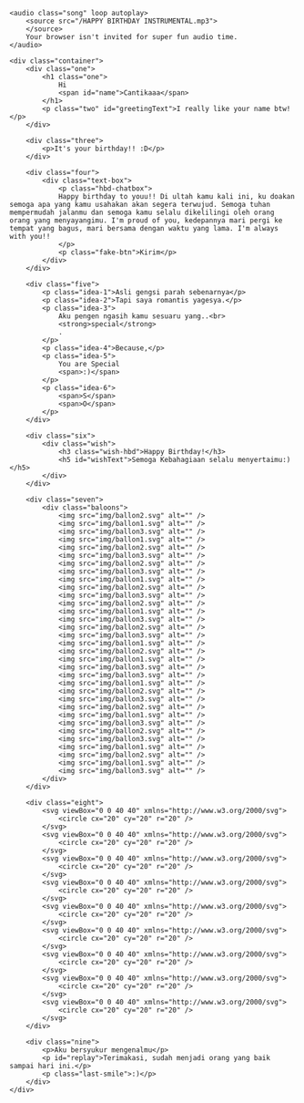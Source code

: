 <!DOCTYPE html>
<html lang="en">

<head>
  <meta charset="UTF-8" />
  <meta name="viewport" content="width=device-width, initial-scale=1.0" />
  <meta http-equiv="X-UA-Compatible" content="ie=edge" />
  <link rel="shortcut icon" type="image/png" href="img/favicon.png" />
  <title>Happy Birthday!!! :)</title>
  <!-- Google Font -->
  <link rel="preconnect" href="https://fonts.googleapis.com">
  <link rel="preconnect" href="https://fonts.gstatic.com" crossorigin>
  <link href="https://fonts.googleapis.com/css2?family=Poppins:wght@300;400&display=swap" rel="stylesheet">
  <!-- My Style -->
  <style type="text/css">
      html {
  box-sizing: border-box;
}

body {
  font-family: 'Poppins', sans-serif;
  margin: 0;
}

.song {
  visibility: hidden;
}

.container {
  height: 100vh;
  margin: 0 auto;
  overflow: hidden;
  position: relative;
  text-align: center;
  visibility: hidden;
  width: 100vw;
}

.container > div {
  left: 0;
  position: absolute;
  right: 0;
  top: 20vh;
}

.one {
  font-size: 4.5rem;
}

.two {
  font-size: 1.2rem;
  font-weight: lighter;
}

.three {
  font-size: 3rem;
}

.four .text-box {
  border: 3px solid #aaa;
  border-radius: 5px;
  margin: 0 auto;
  padding: 10px;
  position: relative;
  width: 600px;
}

.text-box p {
  margin: 0;
  text-align: left;
}

.text-box span {
  visibility: hidden;
}

.text-box .fake-btn {
  background-color: rgb(21, 161, 237);
  border-radius: 3px;
  bottom: -50px;
  color: #fff;
  padding: .5rem 1rem;
  position: absolute;
  right: 5px;
}

.five p {
  font-size: 2rem;
  left: 0;
  position: absolute;
  right: 0;
}

.idea-3 strong {
  border-radius: 3px;
  display: inline-block;
  padding: 3px 5px;
}

.five .idea-5 {
  font-size: 4rem;
}

.idea-5 span, .idea-6 span, .wish-hbd span {
  display: inline-block;
}

.idea-6 span{
  font-size: 15rem;
}


.six {
  position: relative;
  top: 10vh;
  z-index: 1;
}

.six img {
  display: inline-block;
  height: 350px;
  max-width: 100%;
  /* height: auto; */
}

.six .hat {
  left: 41.5%;
  position: absolute;
  /* transform: scale(0.1); */
  top: -35%;
  width: 80px;
}

.baloons img {
  display: inline-block;
  position: absolute;
}

.baloons img:nth-child(even) {
  left: -10%;
}

.baloons img:nth-child(odd) {
  right: -10%;
}

.baloons img:nth-child(3n + 0) {
  left: 30%;
}

.seven, .eight {
  height: 100vh;
  position: fixed;
  top: 0;
  width: 100vw;
}

.eight svg {
  left: 0;
  position: absolute;
  top: 0;
  visibility: hidden;
  width: 25px;
  z-index: -1;
}

.eight svg:nth-child(1) {
  fill: #bd6ecf;
  left: 5vw;
  top: 7vh;
}

.eight svg:nth-child(2) {
  fill: #7dd175;
  left: 35vw;
  top: 23vh;
}

.eight svg:nth-child(3) {
  fill: #349d8b;
  left: 23vw;
  top: 33vh;
}

.eight svg:nth-child(4) {
  fill: #347a9d;
  left: 57vw;
  top: 43vh;
}

.eight svg:nth-child(5) {
  fill: #c66053;
  left: 7vw;
  top: 68vh;
}

.eight svg:nth-child(6) {
  fill: #bfaa40;
  left: 77vw;
  top: 42vh;
}

.eight svg:nth-child(7) {
  fill: #e3bae8;
  left: 83vw;
  top: 68vh;
}

.eight svg:nth-child(8) {
  fill: #8762cb;
  left: 37vw;
  top: 86vh;
}

.eight svg:nth-child(9) {
  fill: #9a90da;
  left: 87vw;
  top: 94vh;
}

.wish-hbd {
  font-size: 3em;
  margin: 0;
  text-transform: uppercase;
}

.wish h5 {
  font-size: 2rem;
  font-weight: lighter;
  margin: 10px 0 0;
}

.nine p {
  font-size: 2rem;
  font-weight: lighter;
}

#replay {
  cursor: pointer;
  z-index: 3;
}

/* Media Queries */
@media screen and (max-height: 1000px) {
  .six .hat {
    left: 40%;
  }
}

@media screen and (max-height: 800px) {
  .six .hat {
    left: 37%;
  }
}

@media screen and (max-height: 700px) {
  .six .hat {
    left: 32%;
  }
}

@media screen and (max-height: 850px) and (max-width: 450px) {
  .six .hat {
    left: 32%;
  }
}

@media screen and (max-width: 500px) {
  .container {
    width: 90%;
  }

  .four .text-box {
    width: 90%;
  }

  .text-box .fake-btn {
    bottom: -38px;
    right: 5px;
  }

  .idea-5 span {
    display: block;
  }

  .idea-6 span {
    font-size: 10rem;
  }

  .six .hat {
    /* top: -20px; */
    width: 50px;
  }

  .wish-hbd {
    font-size: 2.2em;
  }

  .wish h5 {
    font-size: 1.4rem;
  }

  .nine p {
    font-size: 1.5rem;
    font-weight: lighter;
  }
}
  </style>
</head>

<body>

    <audio class="song" loop autoplay>
        <source src="/HAPPY BIRTHDAY INSTRUMENTAL.mp3">
        </source>
        Your browser isn't invited for super fun audio time.
    </audio>

    <div class="container">
        <div class="one">
            <h1 class="one">
                Hi
                <span id="name">Cantikaaa</span>
            </h1>
            <p class="two" id="greetingText">I really like your name btw!</p>
        </div>

        <div class="three">
            <p>It's your birthday!! :D</p>
        </div>

        <div class="four">
            <div class="text-box">
                <p class="hbd-chatbox">
                Happy birthday to youu!! Di ultah kamu kali ini, ku doakan semoga apa yang kamu usahakan akan segera terwujud. Semoga tuhan mempermudah jalanmu dan semoga kamu selalu dikelilingi oleh orang orang yang menyayangimu. I'm proud of you, kedepannya mari pergi ke tempat yang bagus, mari bersama dengan waktu yang lama. I'm always with you!!
                </p>
                <p class="fake-btn">Kirim</p>
            </div>
        </div>

        <div class="five">
            <p class="idea-1">Asli gengsi parah sebenarnya</p>
            <p class="idea-2">Tapi saya romantis yagesya.</p>
            <p class="idea-3">
                Aku pengen ngasih kamu sesuaru yang..<br>
                <strong>special</strong>
                .
            </p>
            <p class="idea-4">Because,</p>
            <p class="idea-5">
                You are Special
                <span>:)</span>
            </p>
            <p class="idea-6">
                <span>S</span>
                <span>O</span>
            </p>
        </div>

        <div class="six">
            <div class="wish">
                <h3 class="wish-hbd">Happy Birthday!</h3>
                <h5 id="wishText">Semoga Kebahagiaan selalu menyertaimu:)</h5>
            </div>
        </div>

        <div class="seven">
            <div class="baloons">
                <img src="img/ballon2.svg" alt="" />
                <img src="img/ballon1.svg" alt="" />
                <img src="img/ballon3.svg" alt="" />
                <img src="img/ballon1.svg" alt="" />
                <img src="img/ballon2.svg" alt="" />
                <img src="img/ballon3.svg" alt="" />
                <img src="img/ballon2.svg" alt="" />
                <img src="img/ballon3.svg" alt="" />
                <img src="img/ballon1.svg" alt="" />
                <img src="img/ballon2.svg" alt="" />
                <img src="img/ballon3.svg" alt="" />
                <img src="img/ballon2.svg" alt="" />
                <img src="img/ballon1.svg" alt="" />
                <img src="img/ballon3.svg" alt="" />
                <img src="img/ballon2.svg" alt="" />
                <img src="img/ballon3.svg" alt="" />
                <img src="img/ballon1.svg" alt="" />
                <img src="img/ballon2.svg" alt="" />
                <img src="img/ballon1.svg" alt="" />
                <img src="img/ballon3.svg" alt="" />
                <img src="img/ballon3.svg" alt="" />
                <img src="img/ballon1.svg" alt="" />
                <img src="img/ballon2.svg" alt="" />
                <img src="img/ballon3.svg" alt="" />
                <img src="img/ballon2.svg" alt="" />
                <img src="img/ballon1.svg" alt="" />
                <img src="img/ballon3.svg" alt="" />
                <img src="img/ballon2.svg" alt="" />
                <img src="img/ballon3.svg" alt="" />
                <img src="img/ballon1.svg" alt="" />
                <img src="img/ballon2.svg" alt="" />
                <img src="img/ballon1.svg" alt="" />
                <img src="img/ballon3.svg" alt="" />
            </div>
        </div>

        <div class="eight">
            <svg viewBox="0 0 40 40" xmlns="http://www.w3.org/2000/svg">
                <circle cx="20" cy="20" r="20" />
            </svg>
            <svg viewBox="0 0 40 40" xmlns="http://www.w3.org/2000/svg">
                <circle cx="20" cy="20" r="20" />
            </svg>
            <svg viewBox="0 0 40 40" xmlns="http://www.w3.org/2000/svg">
                <circle cx="20" cy="20" r="20" />
            </svg>
            <svg viewBox="0 0 40 40" xmlns="http://www.w3.org/2000/svg">
                <circle cx="20" cy="20" r="20" />
            </svg>
            <svg viewBox="0 0 40 40" xmlns="http://www.w3.org/2000/svg">
                <circle cx="20" cy="20" r="20" />
            </svg>
            <svg viewBox="0 0 40 40" xmlns="http://www.w3.org/2000/svg">
                <circle cx="20" cy="20" r="20" />
            </svg>
            <svg viewBox="0 0 40 40" xmlns="http://www.w3.org/2000/svg">
                <circle cx="20" cy="20" r="20" />
            </svg>
            <svg viewBox="0 0 40 40" xmlns="http://www.w3.org/2000/svg">
                <circle cx="20" cy="20" r="20" />
            </svg>
            <svg viewBox="0 0 40 40" xmlns="http://www.w3.org/2000/svg">
                <circle cx="20" cy="20" r="20" />
            </svg>
        </div>

        <div class="nine">
            <p>Aku bersyukur mengenalmu</p>
            <p id="replay">Terimakasi, sudah menjadi orang yang baik sampai hari ini.</p>
            <p class="last-smile">:)</p>
        </div>
    </div>

</body>
    <!-- Greensock -->
    <script src="https://cdnjs.cloudflare.com/ajax/libs/gsap/3.11.5/gsap.min.js"></script>
    <!-- Sweetalert -->
    <script src="https://cdn.jsdelivr.net/npm/sweetalert2@11"></script>
</html>

<script type="text/javascript">
    // trigger to play music in the background with sweetalert
window.addEventListener('load', () => {
    Swal.fire({
        title: 'Pake music ga nieh??',
        // text: "You won't be able to revert this!",
        icon: 'warning',
        showCancelButton: true,
        confirmButtonColor: '#3085d6',
        cancelButtonColor: '#d33',
        confirmButtonText: 'Yes',
        cancelButtonText: 'No',
    }).then((result) => {
        if (result.isConfirmed) {
            document.querySelector('.song').play();
            animationTimeline();
        } else {
            animationTimeline();
        }
    });
});


// animation timeline
const animationTimeline = () => {
    // split chars that needs to be animated individually
    const textBoxChars = document.getElementsByClassName("hbd-chatbox")[0];
    const hbd = document.getElementsByClassName("wish-hbd")[0];

    textBoxChars.innerHTML = `<span>${textBoxChars.innerHTML
        .split("")
        .join("</span><span>")}</span`;

    hbd.innerHTML = `<span>${hbd.innerHTML
        .split("")
        .join("</span><span>")}</span`;

    const ideaTextTrans = {
        opacity: 0,
        y: -20,
        rotationX: 5,
        skewX: "15deg"
    }

    const ideaTextTransLeave = {
        opacity: 0,
        y: 20,
        rotationY: 5,
        skewX: "-15deg"
    }

    // timeline
    const tl = new TimelineMax();

    tl.to(".container", 0.6, {
        visibility: "visible"
    })
    .from(".one", 0.7, {
        opacity: 0,
        y: 10
    })
    .from(".two", 0.4, {
        opacity: 0,
        y: 10
    })
    .to(".one",
        0.7,
        {
            opacity: 0,
            y: 10
        },
    "+=3.5")
    .to(".two",
        0.7,
        {
            opacity: 0,
            y: 10
        },
    "-=1")
    .from(".three", 0.7, {
        opacity: 0,
        y: 10
    })
    .to(".three",
        0.7,
        {
            opacity: 0,
            y: 10
        },
    "+=3")
    .from(".four", 0.7, {
        scale: 0.2,
        opacity: 0,
    })
    .from(".fake-btn", 0.3, {
        scale: 0.2,
        opacity: 0,
    })
    .staggerTo(
        ".hbd-chatbox span",
        1.5, {
            visibility: "visible",
        },
        0.05
    )
    .to(".fake-btn", 0.1, {
        backgroundColor: "rgb(127, 206, 248)",
    },
    "+=4")
    .to(
        ".four",
        0.5, {
            scale: 0.2,
            opacity: 0,
            y: -150
        },
    "+=1")
    .from(".idea-1", 0.7, ideaTextTrans)
    .to(".idea-1", 0.7, ideaTextTransLeave, "+=2.5")
    .from(".idea-2", 0.7, ideaTextTrans)
    .to(".idea-2", 0.7, ideaTextTransLeave, "+=2.5")
    .from(".idea-3", 0.7, ideaTextTrans)
    .to(".idea-3 strong", 0.5, {
        scale: 1.2,
        x: 10,
        backgroundColor: "rgb(21, 161, 237)",
        color: "#fff",
    })
    .to(".idea-3", 0.7, ideaTextTransLeave, "+=2.5")
    .from(".idea-4", 0.7, ideaTextTrans)
    .to(".idea-4", 0.7, ideaTextTransLeave, "+=2.5")
    .from(
        ".idea-5",
        0.7, {
            rotationX: 15,
            rotationZ: -10,
            skewY: "-5deg",
            y: 50,
            z: 10,
            opacity: 0,
        },
        "+=1.5"
    )
    .to(
        ".idea-5 span",
        0.7, {
            rotation: 90,
            x: 8,
        },
        "+=1.4"
    )
    .to(
        ".idea-5",
        0.7, {
            scale: 0.2,
            opacity: 0,
        },
        "+=2"
    )
    .staggerFrom(
        ".idea-6 span",
        0.8, {
            scale: 3,
            opacity: 0,
            rotation: 15,
            ease: Expo.easeOut,
        },
        0.2
    )
    .staggerTo(
        ".idea-6 span",
        0.8, {
            scale: 3,
            opacity: 0,
            rotation: -15,
            ease: Expo.easeOut,
        },
        0.2,
        "+=1.5"
    )
    .staggerFromTo(
        ".baloons img",
        2.5, {
            opacity: 0.9,
            y: 1400,
        }, {
            opacity: 1,
            y: -1000,
        },
        0.2
    )
    .from(
        ".profile-picture",
        0.5, {
            scale: 3.5,
            opacity: 0,
            x: 25,
            y: -25,
            rotationZ: -45,
        },
        "-=2"
    )
    .from(".hat", 0.5, {
        x: -100,
        y: 350,
        rotation: -180,
        opacity: 0,
    })
    .staggerFrom(
        ".wish-hbd span",
        0.7, {
            opacity: 0,
            y: -50,
            // scale: 0.3,
            rotation: 150,
            skewX: "30deg",
            ease: Elastic.easeOut.config(1, 0.5),
        },
        0.1
    )
    .staggerFromTo(
        ".wish-hbd span",
        0.7, {
            scale: 1.4,
            rotationY: 150,
        }, {
            scale: 1,
            rotationY: 0,
            color: "#ff69b4",
            ease: Expo.easeOut,
        },
        0.1,
        "party"
    )
    .from(
        ".wish h5",
        0.5, {
            opacity: 0,
            y: 10,
            skewX: "-15deg",
        },
        "party"
    )
    .staggerTo(
        ".eight svg",
        1.5, {
            visibility: "visible",
            opacity: 0,
            scale: 80,
            repeat: 3,
            repeatDelay: 1.4,
        },
        0.3
    )
    .to(".six", 0.5, {
        opacity: 0,
        y: 30,
        zIndex: "-1",
    })
    .staggerFrom(".nine p", 1, ideaTextTrans, 1.2)
    .to(
        ".last-smile",
        0.5, {
            rotation: 90,
        },
        "+=1"
    );

    // Restart Animation on click
    const replyBtn = document.getElementById("replay");
    replyBtn.addEventListener("click", () => {
        tl.restart();
    });
}
</script>
